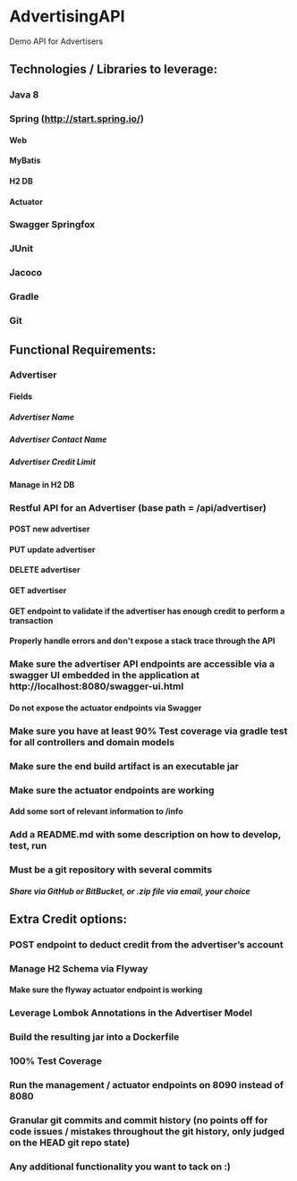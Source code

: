 # AdvertisingAPI
Demo API for Advertisers

## Technologies / Libraries to leverage:
### Java 8
### Spring (http://start.spring.io/)
#### Web
#### MyBatis
#### H2 DB
#### Actuator
### Swagger Springfox
### JUnit
### Jacoco
### Gradle
### Git

## Functional Requirements:
### Advertiser
#### Fields
##### Advertiser Name
##### Advertiser Contact Name
##### Advertiser Credit Limit
#### Manage in H2 DB
### Restful API for an Advertiser (base path = /api/advertiser)
#### POST new advertiser
#### PUT update advertiser
#### DELETE advertiser
#### GET advertiser
#### GET endpoint to validate if the advertiser has enough credit to perform a transaction
#### Properly handle errors and don't expose a stack trace through the API
### Make sure the advertiser API endpoints are accessible via a swagger UI embedded in the application at http://localhost:8080/swagger-ui.html
#### Do not expose the actuator endpoints via Swagger
### Make sure you have at least 90% Test coverage via gradle test for all controllers and domain models
### Make sure the end build artifact is an executable jar
### Make sure the actuator endpoints are working
#### Add some sort of relevant information to /info
### Add a README.md with some description on how to develop, test, run
### Must be a git repository with several commits

##### Share via GitHub or BitBucket, or .zip file via email, your choice

## Extra Credit options:
### POST endpoint to deduct credit from the advertiser’s account
### Manage H2 Schema via Flyway
#### Make sure the flyway actuator endpoint is working
### Leverage Lombok Annotations in the Advertiser Model
### Build the resulting jar into a Dockerfile
### 100% Test Coverage
### Run the management / actuator endpoints on 8090 instead of 8080
### Granular git commits and commit history (no points off for code issues / mistakes throughout the git history, only judged on the HEAD git repo state)
### Any additional functionality you want to tack on :)
